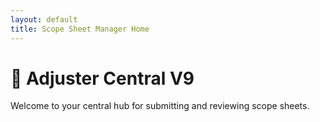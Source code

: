```yaml
---
layout: default
title: Scope Sheet Manager Home
---
```

<body>
  <h1>📝 Adjuster Central V9</h1>
  <p>Welcome to your central hub for submitting and reviewing scope sheets.</p>
</body>
